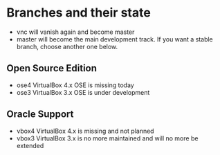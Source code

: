 Branches and their state
========================

* vnc will vanish again and become master
* master will become the main development track.  If you want a stable branch, choose another one below.

Open Source Edition
-------------------

* ose4 VirtualBox 4.x OSE is missing today
* ose3 VirtualBox 3.x OSE is under development

Oracle Support
--------------

* vbox4 VirtualBox 4.x is missing and not planned
* vbox3 VirtualBox 3.x is no more maintained and will no more be extended

